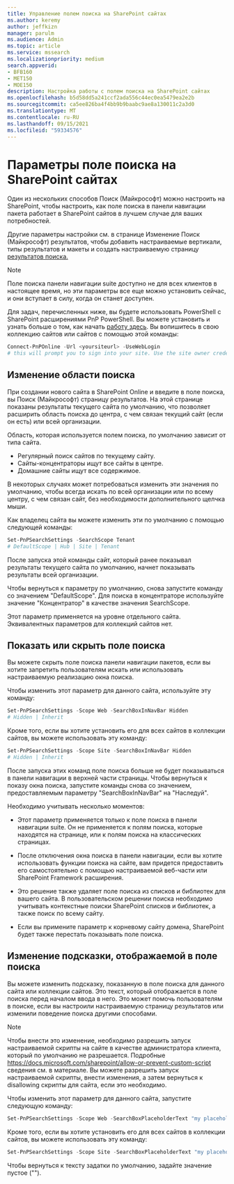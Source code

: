 ```yaml
---
title: Управление полем поиска на SharePoint сайтах
ms.author: keremy
author: jeffkizn
manager: parulm
ms.audience: Admin
ms.topic: article
ms.service: mssearch
ms.localizationpriority: medium
search.appverid:
- BFB160
- MET150
- MOE150
description: Настройка работы с полем поиска на SharePoint сайтах
ms.openlocfilehash: b5d58dd5a241ccf2ada556c44ec0ea5479ea2e2b
ms.sourcegitcommit: ca5ee826ba4f4bb9b9baabc9ae8a130011c2a3d0
ms.translationtype: MT
ms.contentlocale: ru-RU
ms.lasthandoff: 09/15/2021
ms.locfileid: "59334576"
---
```

# <a name="search-box-settings-on-sharepoint-sites"></a>Параметры поле поиска на SharePoint сайтах

Один из нескольких способов Поиск (Майкрософт) можно настроить на SharePoint, чтобы настроить, как поле поиска в панели навигации пакета работает в SharePoint сайтов в лучшем случае для ваших потребностей.

Другие параметры настройки [](customize-search-page.md)см. в странице Изменение Поиск (Майкрософт) результатов, чтобы добавить настраиваемые вертикали, типы результатов и макеты и создать настраиваемую страницу [результатов поиска.](create-search-results-pages.md)

> [!NOTE]
> Поле поиска панели навигации suite доступно не для всех клиентов в настоящее время, но эти параметры все еще можно установить сейчас, и они вступает в силу, когда он станет доступен.

Для задач, перечисленных ниже, вы будете использовать PowerShell с SharePoint расширениями PnP PowerShell. Вы можете установить и узнать больше о том, как начать [работу здесь](/powershell/sharepoint/sharepoint-pnp/sharepoint-pnp-cmdlets?view=sharepoint-ps). Вы вопишитесь в свою коллекцию сайтов или сайтов с помощью этой команды:

```powershell
Connect-PnPOnline -Url <yoursiteurl> -UseWebLogin
# this will prompt you to sign into your site. Use the site owner credentials 
```

## <a name="changing-the-scope-of-search"></a>Изменение области поиска

При создании нового сайта в SharePoint Online и введите в поле поиска, вы Поиск (Майкрософт) страницу результатов. На этой странице показаны результаты текущего сайта по умолчанию, что позволяет расширить область поиска до центра, с чем связан текущий сайт (если он есть) или всей организации.

Область, которая используется полем поиска, по умолчанию зависит от типа сайта.

* Регулярный поиск сайтов по текущему сайту.
* Сайты-концентраторы ищут все сайты в центре.
* Домашние сайты ищут все содержимое.

В некоторых случаях может потребоваться изменить эти значения по умолчанию, чтобы всегда искать по всей организации или по всему центру, с чем связан сайт, без необходимости дополнительного щелчка мыши.

Как владелец сайта вы можете изменить эти по умолчанию с помощью следующей команды:

```powershell
Set-PnPSearchSettings -SearchScope Tenant
# DefaultScope | Hub | Site | Tenant
```

После запуска этой команды сайт, который ранее показывал результаты текущего сайта по умолчанию, начнет показывать результаты всей организации.

Чтобы вернуться к параметру по умолчанию, снова запустите команду со значением "DefaultScope". Для поиска в концентраторе используйте значение "Концентратор" в качестве значения SearchScope.

Этот параметр применяется на уровне отдельного сайта. Эквивалентных параметров для коллекций сайтов нет.

## <a name="show-or-hide-the-search-box"></a>Показать или скрыть поле поиска

Вы можете скрыть поле поиска панели навигации пакетов, если вы хотите запретить пользователям искать или использовать настраиваемую реализацию окна поиска.

Чтобы изменить этот параметр для данного сайта, используйте эту команду:

```powershell
Set-PnPSearchSettings -Scope Web -SearchBoxInNavBar Hidden
# Hidden | Inherit
```

Кроме того, если вы хотите установить его для всех сайтов в коллекции сайтов, вы можете использовать эту команду:

```powershell
Set-PnPSearchSettings -Scope Site -SearchBoxInNavBar Hidden
# Hidden | Inherit
```

После запуска этих команд поле поиска больше не будет показываться в панели навигации в верхней части страницы. Чтобы вернуться к показу окна поиска, запустите команды снова со значением, предоставляемым параметру "SearchBoxInNavBar" на "Наследуй".

Необходимо учитывать несколько моментов:

* Этот параметр применяется только к поле поиска в панели навигации suite. Он не применяется к полям поиска, которые находятся на странице, или к полям поиска на классических страницах.

* После отключения окна поиска в панели навигации, если вы хотите использовать функции поиска на сайте, вам придется предоставить его самостоятельно с помощью настраиваемой веб-части или SharePoint Framework расширения.

* Это решение также удаляет поле поиска из списков и библиотек для вашего сайта. В пользовательском решении поиска необходимо учитывать контекстные поиски SharePoint списков и библиотек, а также поиск по всему сайту.

* Если вы примените параметр к корневому сайту домена, SharePoint будет также перестать показывать поле поиска.

## <a name="changing-the-hint-displayed-in-the-search-box"></a>Изменение подсказки, отображаемой в поле поиска

Вы можете изменить подсказку, показанную в поле поиска для данного сайта или коллекции сайтов. Это текст, который отображается в поле поиска перед началом ввода в него. Это может помочь пользователям в поиске, если вы настроили настраиваемую страницу результатов или изменили поведение поиска другими способами.

> [!NOTE]
> Чтобы внести это изменение, необходимо разрешить запуск настраиваемой скрипты на сайте в качестве администратора клиента, который по умолчанию не разрешается. Подробные https://docs.microsoft.com/sharepoint/allow-or-prevent-custom-script сведения см. в материале. Вы можете разрешить запуск настраиваемой скрипты, внести изменения, а затем вернуться к disallowing скрипты для сайта, если это необходимо.

Чтобы изменить этот параметр для данного сайта, запустите следующую команду:

```powershell
Set-PnPSearchSettings -Scope Web -SearchBoxPlaceholderText "my placeholder" 
```

Кроме того, если вы хотите установить его для всех сайтов в коллекции сайтов, вы можете использовать эту команду:

```powershell
Set-PnPSearchSettings -Scope Site -SearchBoxPlaceholderText "my placeholder" 
```

Чтобы вернуться к тексту задатки по умолчанию, задайте значение пустое ("").